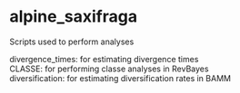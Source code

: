 # alpine_saxifraga
Scripts used to perform analyses

divergence_times: for estimating divergence times<br>
CLASSE: for performing classe analyses in RevBayes<br>
diversification: for estimating diversification rates in BAMM<br>
